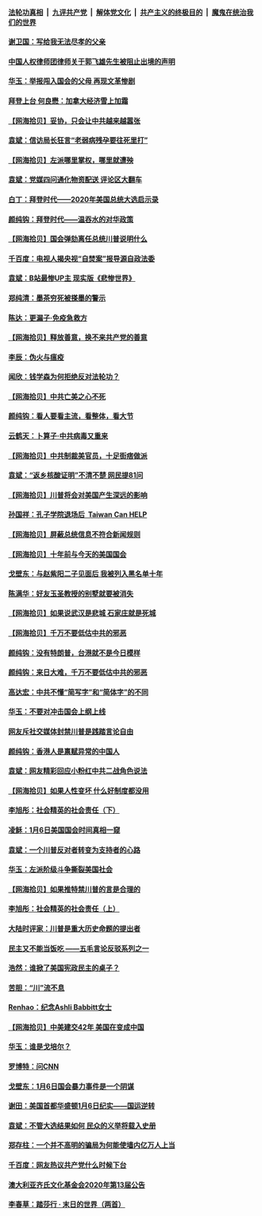####  [法轮功真相](../../../../basic/blob/master/README.md?t=01301101) &nbsp;|&nbsp; [九评共产党](../../../../9ping.md/blob/master/README.md?t=01301101) &nbsp;|&nbsp; [解体党文化](../../../../jtdwh.md/blob/master/README.md?t=01301101)  &nbsp;|&nbsp; [共产主义的终极目的](../../../../gczydzjmd.md/blob/master/README.md?t=01301101) &nbsp;|&nbsp; [魔鬼在统治我们的世界](../../../../mgztzwmdsj.md/blob/master/README.md?t=01301101) 

#### [谢卫国：写给我无法尽孝的父亲](../pages/nsc993/n12720325.md?t=01301101) 

#### [中国人权律师团律师关于郭飞雄先生被阻止出境的声明](../pages/nsc993/n12720203.md?t=01301101) 

#### [华玉：举报闯入国会的父母 再现文革惨剧](../pages/nsc993/n12719070.md?t=01301101) 

#### [拜登上台 何良懋：加拿大经济雪上加霜](../pages/nsc993/n12718943.md?t=01301101) 

#### [【网海拾贝】妥协，只会让中共越来越嚣张](../pages/nsc993/n12717392.md?t=01301101) 

#### [袁斌：信访局长狂言“老弱病残孕要往死里打”](../pages/nsc993/n12717343.md?t=01301101) 

#### [【网海拾贝】左派哪里掌权，哪里就遭殃](../pages/nsc993/n12715009.md?t=01301101) 

#### [袁斌：党媒四问通化物资配送 评论区大翻车](../pages/nsc993/n12714950.md?t=01301101) 

#### [白丁：拜登时代——2020年美国总统大选启示录](../pages/nsc993/n12714920.md?t=01301101) 

#### [颜纯钩：拜登时代——温吞水的对华政策](../pages/nsc993/n12713245.md?t=01301101) 

#### [【网海拾贝】国会弹劾离任总统川普说明什么](../pages/nsc993/n12712816.md?t=01301101) 

#### [千百度：电视人揭央视“自焚案”报导源自政法委](../pages/nsc993/n12709760.md?t=01301101) 

#### [袁斌：B站最惨UP主 现实版《悲惨世界》](../pages/nsc993/n12709686.md?t=01301101) 

#### [郑纯清：墨茶穷死被搽墨的警示](../pages/nsc993/n12709262.md?t=01301101) 

#### [陈达：更漏子·免疫急救方](../pages/nsc993/n12709244.md?t=01301101) 

#### [【网海拾贝】释放善意，换不来共产党的善意](../pages/nsc993/n12708361.md?t=01301101) 

#### [李辰：伪火与瘟疫](../pages/nsc993/n12707981.md?t=01301101) 

#### [闻欣：钱学森为何拒绝反对法轮功？](../pages/nsc993/n12707407.md?t=01301101) 

#### [【网海拾贝】中共亡美之心不死](../pages/nsc993/n12707621.md?t=01301101) 

#### [颜纯钩：看人要看主流，看整体，看大节](../pages/nsc993/n12707536.md?t=01301101) 

#### [云鹤天：卜算子‧中共病毒又重来](../pages/nsc993/n12707408.md?t=01301101) 

#### [【网海拾贝】中共制裁美官员，十足街痞做派](../pages/nsc993/n12705115.md?t=01301101) 

#### [袁斌：“返乡核酸证明”不清不楚 网民提81问](../pages/nsc993/n12704982.md?t=01301101) 

#### [【网海拾贝】川普将会对美国产生深远的影响](../pages/nsc993/n12703045.md?t=01301101) 

#### [孙国祥：孔子学院退场后  Taiwan Can HELP](../pages/nsc993/n12702430.md?t=01301101) 

#### [【网海拾贝】屏蔽总统信息不符合新闻规则](../pages/nsc993/n12699998.md?t=01301101) 

#### [【网海拾贝】十年前与今天的美国国会](../pages/nsc993/n12696993.md?t=01301101) 

#### [戈壁东：与赵紫阳二子见面后 我被列入黑名单十年](../pages/nsc993/n12696215.md?t=01301101) 

#### [陈满华：好友玉圣教授的别墅就要被消失](../pages/nsc993/n12695411.md?t=01301101) 

#### [【网海拾贝】如果说武汉是悲城 石家庄就是死城](../pages/nsc993/n12694589.md?t=01301101) 

#### [【网海拾贝】千万不要低估中共的邪恶](../pages/nsc993/n12692771.md?t=01301101) 

#### [颜纯钩：没有特朗普，台港就不是今日模样](../pages/nsc993/n12692678.md?t=01301101) 

#### [颜纯钩：来日大难，千万不要低估中共的邪恶](../pages/nsc993/n12692080.md?t=01301101) 

#### [高达宏：中共不懂“简写字”和“简体字”的不同](../pages/nsc993/n12692068.md?t=01301101) 

#### [华玉：不要对冲击国会上纲上线](../pages/nsc993/n12689948.md?t=01301101) 

#### [网友斥社交媒体封禁川普是践踏言论自由](../pages/nsc993/n12687482.md?t=01301101) 

#### [颜纯钩：香港人是禀赋异常的中国人](../pages/nsc993/n12685142.md?t=01301101) 

#### [袁斌：网友精彩回应小粉红中共二战角色说法](../pages/nsc993/n12684994.md?t=01301101) 

#### [【网海拾贝】如果人性变坏 什么好制度都没用](../pages/nsc993/n12683000.md?t=01301101) 

#### [李旭彤：社会精英的社会责任（下）](../pages/nsc993/n12680604.md?t=01301101) 

#### [凌稣：1月6日美国国会时间真相一窥](../pages/nsc993/n12682780.md?t=01301101) 

#### [袁斌：一个川普反对者转变为支持者的心路](../pages/nsc993/n12682700.md?t=01301101) 

#### [华玉：左派阶级斗争撕裂美国社会](../pages/nsc993/n12681226.md?t=01301101) 

#### [【网海拾贝】如果推特禁川普的言是合理的](../pages/nsc993/n12681232.md?t=01301101) 

#### [李旭彤：社会精英的社会责任（上）](../pages/nsc993/n12680501.md?t=01301101) 

#### [大陆时评家：川普是重大历史命题的提出者](../pages/nsc993/n12679904.md?t=01301101) 

#### [民主又不能当饭吃 ——五毛言论反驳系列之一](../pages/nsc993/n12679877.md?t=01301101) 

#### [浩然：谁掀了美国宪政民主的桌子？](../pages/nsc993/n12679850.md?t=01301101) 

#### [苦胆：“川”流不息](../pages/nsc993/n12678388.md?t=01301101) 

#### [Renhao：纪念Ashli Babbitt女士](../pages/nsc993/n12678359.md?t=01301101) 

#### [【网海拾贝】中美建交42年 美国在变成中国](../pages/nsc993/n12678324.md?t=01301101) 

#### [华玉：谁是戈培尔？](../pages/nsc993/n12677515.md?t=01301101) 

#### [罗博特：问CNN](../pages/nsc993/n12677172.md?t=01301101) 

#### [戈壁东：1月6日国会暴力事件是一个阴谋](../pages/nsc993/n12674639.md?t=01301101) 

#### [谢田：美国首都华盛顿1月6日纪实——国运逆转](../pages/nsc993/n12673190.md?t=01301101) 

#### [袁斌：不管大选结果如何 民众的义举将载入史册](../pages/nsc993/n12672787.md?t=01301101) 

#### [郑存柱：一个并不高明的骗局为何能使墙内亿万人上当](../pages/nsc993/n12671449.md?t=01301101) 

#### [千百度：网友热议共产党什么时候下台](../pages/nsc993/n12670442.md?t=01301101) 

#### [澳大利亚齐氏文化基金会2020年第13届公告](../pages/nsc993/n12670273.md?t=01301101) 

#### [李春草：踏莎行 · 末日的世界（两首）](../pages/nsc993/n12670253.md?t=01301101) 

